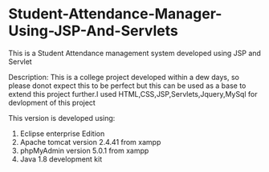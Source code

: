 # Student-Attendance-Manager-Using-JSP-And-Servlets
This is a Student Attendance management system developed using JSP and Servlet 

Description:
  This is a college project developed within a dew days, so please donot expect this to be perfect but this can be used as a base to extend   this project further.I used HTML,CSS,JSP,Servlets,Jquery,MySql for devlopment of this project
  
  This version is developed using:
   1. Eclipse enterprise Edition
   2. Apache tomcat version 2.4.41 from xampp
   3. phpMyAdmin version 5.0.1 from xampp
   4. Java 1.8 development kit
   
